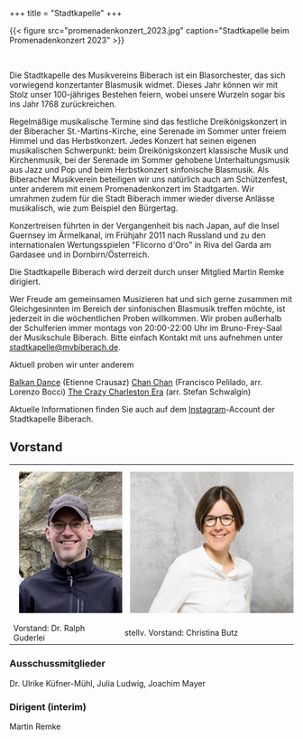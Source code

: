 +++
title = "Stadtkapelle"
+++

{{< figure src="promenadenkonzert_2023.jpg" caption="Stadtkapelle beim Promenadenkonzert 2023" >}}

<br />

Die Stadtkapelle des Musikvereins Biberach ist ein Blasorchester, das sich vorwiegend konzertanter Blasmusik widmet. Dieses Jahr können wir mit Stolz unser 100-jähriges Bestehen feiern, wobei unsere Wurzeln sogar bis ins Jahr 1768 zurückreichen.

Regelmäßige musikalische Termine sind das festliche Dreikönigskonzert in der Biberacher St.-Martins-Kirche, eine Serenade im Sommer unter freiem Himmel und das Herbstkonzert. Jedes Konzert hat seinen eigenen musikalischen Schwerpunkt: beim Dreikönigskonzert klassische Musik und Kirchenmusik, bei der Serenade im Sommer gehobene Unterhaltungsmusik aus Jazz und Pop und beim Herbstkonzert sinfonische Blasmusik. Als Biberacher Musikverein beteiligen wir uns natürlich auch am Schützenfest, unter anderem mit einem Promenadenkonzert im Stadtgarten. Wir umrahmen zudem für die Stadt Biberach immer wieder diverse Anlässe musikalisch, wie zum Beispiel den Bürgertag.

Konzertreisen führten in der Vergangenheit bis nach Japan, auf die Insel Guernsey im Ärmelkanal, im Frühjahr 2011 nach Russland und zu den internationalen Wertungsspielen "Flicorno d'Oro" in Riva del Garda am Gardasee und in Dornbirn/Österreich.

Die Stadtkapelle Biberach wird derzeit durch unser Mitglied Martin Remke dirigiert.

Wer Freude am gemeinsamen Musizieren hat und sich gerne zusammen mit Gleichgesinnten im Bereich der sinfonischen Blasmusik treffen möchte, ist  jederzeit in die wöchentlichen Proben willkommen. Wir proben außerhalb der Schulferien immer montags von 20:00-22:00 Uhr im Bruno-Frey-Saal der Musikschule Biberach. Bitte einfach Kontakt mit uns aufnehmen unter stadtkapelle@mvbiberach.de.

Aktuell proben wir unter anderem

[Balkan Dance](https://www.youtube.com/watch?v=oa0tKjvIwDg) (Etienne Crausaz)
[Chan Chan](https://www.youtube.com/watch?v=2LPIvgykwAY) (Francisco Pelilado, arr. Lorenzo Bocci)
[The Crazy Charleston Era](https://www.youtube.com/watch?v=p6CST3iqZRQ) (arr. Stefan Schwalgin)

Aktuelle Informationen finden Sie auch auf dem [Instagram](https://instagram.com/stadtkapelle_biberach?igshid=YmMyMTA2M2Y=)-Account der Stadtkapelle Biberach.

## Vorstand

|          |                    |
|----------|--------------------|
| <img src="ralph_guderlei.png" style="padding:10px" height="250px" >| <img src="christina_butz.jpg" height="250px" style="padding:10px">|!
| Vorstand: Dr. Ralph Guderlei | stellv. Vorstand: Christina Butz |


### Ausschussmitglieder
Dr. Ulrike Küfner-Mühl, Julia Ludwig, Joachim Mayer

### Dirigent (interim)
Martin Remke



 